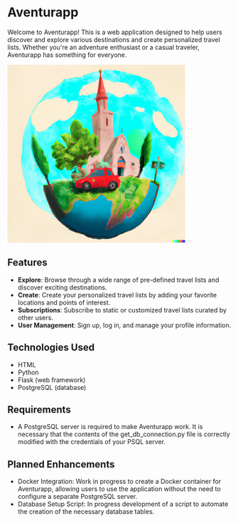 # Aventurapp

Welcome to Aventurapp! This is a web application designed to help users discover and explore various destinations and create personalized travel lists. Whether you're an adventure enthusiast or a casual traveler, Aventurapp has something for everyone.

<img src="https://github.com/jaume-pm/aventurapp/blob/main/Aventurapp/static/Aventurapp.png" width="400" height="400">


## Features

- **Explore**: Browse through a wide range of pre-defined travel lists and discover exciting destinations.
- **Create**: Create your personalized travel lists by adding your favorite locations and points of interest.
- **Subscriptions**: Subscribe to static or customized travel lists curated by other users.
- **User Management**: Sign up, log in, and manage your profile information.

## Technologies Used

- HTML
- Python
- Flask (web framework)
- PostgreSQL (database)

## Requirements

- A PostgreSQL server is required to make Aventurapp work. It is necessary that the contents of the get_db_connection.py file is correctly modified with the credentials of your PSQL server.

## Planned Enhancements

- Docker Integration: Work in progress to create a Docker container for Aventurapp, allowing users to use the application without the need to configure a separate PostgreSQL server.
- Database Setup Script: In progress development of a script to automate the creation of the necessary database tables.
